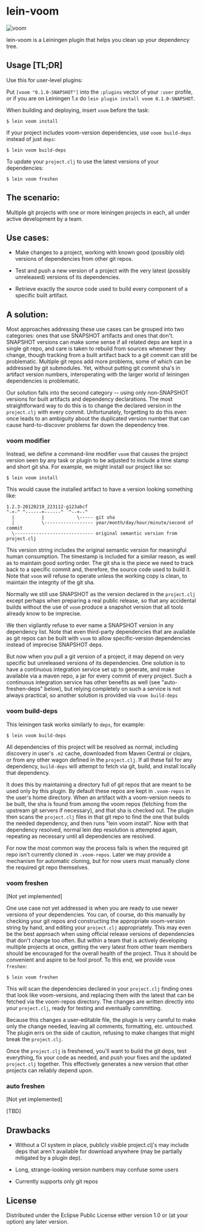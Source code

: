 # lein-voom

![voom](docs/dr-seuss-voom.jpg)

lein-voom is a Leiningen plugin that helps you clean up your dependency tree.

## Usage [TL;DR]

Use this for user-level plugins:

Put `[voom "0.1.0-SNAPSHOT"]` into the `:plugins` vector of your
`:user` profile, or if you are on Leiningen 1.x do `lein plugin install
voom 0.1.0-SNAPSHOT`.

When building and deploying, insert `voom` before the task:

    $ lein voom install

If your project includes voom-version dependencies, use
`voom build-deps` instead of just `deps`:

    $ lein voom build-deps

To update your `project.clj` to use the latest versions of your dependencies:

    $ lein voom freshen


## The scenario:

Multiple git projects with one or more leiningen projects in each, all
under active development by a team.

## Use cases:

- Make changes to a project, working with known good (possibly old)
  versions of dependencies from other git repos.

- Test and push a new version of a project with the very latest
  (possibly unreleased) versions of its dependencies.

- Retrieve exactly the source code used to build every component of a
  specific built artifact.

## A solution:

Most approaches addressing these use cases can be grouped into two
categories: ones that use SNAPSHOT artifacts and ones that don't.
SNAPSHOT versions can make some sense if all related deps are kept in
a single git repo, and care is taken to rebuild from sources whenever
they change, though tracking from a built artifact back to a git
commit can still be problematic. Multiple git repos add more problems,
some of which can be addressed by git submodules. Yet, without putting
git commit sha's in artifact version numbers, interoperating with the
larger world of leiningen dependencies is problematic.

Our solution falls into the second category -- using only non-SNAPSHOT
versions for built artifacts and dependency declarations. The most
straightforward way to do this is to change the declared version in
the `project.clj` with every commit. Unfortunately, forgetting to do
this even once leads to an ambiguity about the duplicated version
number that can cause hard-to-discover problems far down the
dependency tree.

### voom modifier

Instead, we define a command-line modifier `voom` that causes
the project version seen by any task or plugin to be adjusted to
include a time stamp and short git sha. For example, we might install
our project like so:

    $ lein voom install

This would cause the installed artifact to have a version looking
something like:

    1.2.3-20120219_223112-g123abcf
    ^-+-^ ^------+------^  ^--+--^
      |          |            \----- git sha
      |          \------------------ year/month/day/hour/minute/second of commit
      \----------------------------- original semantic version from project.clj

This version string includes the original semantic version for
meaningful human consumption. The timestamp is included for a similar
reason, as well as to maintain good sorting order. The git sha is the
piece we need to track back to a specific commit and, therefore, the
source code used to build it. Note that `voom` will refuse to
operate unless the working copy is clean, to maintain the integrity of
the git sha.

Normally we still use SNAPSHOT as the version declared in the
`project.clj` except perhaps when preparing a real public release, so
that any accidental builds without the use of `voom` produce a
snapshot version that all tools already know to be imprecise.

We then vigilantly refuse to ever name a SNAPSHOT version in any
dependency list. Note that even third-party dependencies that are
available as git repos can be built with `voom` to allow
specific-version dependencies instead of imprecise SNAPSHOT deps.

But now when you pull a git version of a project, it may depend on
very specific but unreleased versions of its dependencies. One
solution is to have a continuous integration service set up to
generate, and make available via a maven repo, a jar for every commit
of every project. Such a continuous integration service has other
benefits as well (see "auto-freshen-deps" below), but relying
completely on such a service is not always practical, so another
solution is provided via `voom build-deps`


### voom build-deps

This leiningen task works similarly to `deps`, for example:

    $ lein voom build-deps

All dependencies of this project will be resolved as normal, including
discovery in user's `.m2` cache, downloaded from Maven Central or
clojars, or from any other wagon defined in the `project.clj`. If all
these fail for any dependency, `build-deps` will attempt to
fetch via git, build, and install locally that dependency.

It does this by maintaining a directory full of git repos that are
meant to be used only by this plugin. By default these repos are kept
in `.voom-repos` in the user's home directory. When an artifact
with a voom-version needs to be built, the sha is found from among the
voom repos (fetching from the upstream git servers if
necessary), and that sha is checked out. The plugin then scans the
`project.clj` files in that git repo to find the one that builds the
needed dependency, and then runs "lein voom install". Now with
that dependency resolved, normal lein dep resolution is attempted
again, repeating as necessary until all dependencies are resolved.

For now the most common way the process fails is when the required git
repo isn't currently cloned in `.voom-repos`. Later we may
provide a mechanism for automatic cloning, but for now users must
manually clone the required git repo themselves.


### voom freshen

[Not yet implemented]

One use case not yet addressed is when you are ready to use newer
versions of your dependencies. You can, of course, do this manually by
checking your git repos and constructing the appropriate voom-version
string by hand, and editing your `project.clj` appropriately. This may
even be the best approach when using official release versions of
dependencies that don't change too often. But within a team that is
actively developing multiple projects at once, getting the very latest
from other team members should be encouraged for the overall health of
the project. Thus it should be convenient and aspire to be fool proof.
To this end, we provide `voom freshen`:

    $ lein voom freshen

This will scan the dependencies declared in your `project.clj` finding
ones that look like voom-versions, and replacing them with the latest
that can be fetched via the voom-repos directory. The changes
are written directly into your `project.clj`, ready for testing and
eventually committing.

Because this changes a user-editable file, the plugin is very careful
to make only the change needed, leaving all comments, formatting, etc.
untouched. The plugin errs on the side of caution, refusing to make
changes that might break the `project.clj`.

Once the `project.clj` is freshened, you'll want to build the git
deps, test everything, fix your code as needed, and push your fixes
and the updated `project.clj` together. This effectively generates a
new version that other projects can reliably depend upon.


### auto freshen

[Not yet implemented]

[TBD]


## Drawbacks

- Without a CI system in place, publicly visible project.clj's may
  include deps that aren't available for download anywhere (may be
  partially mitigated by a plugin dep).

- Long, strange-looking version numbers may confuse some users

- Currently supports only git repos


## License

Distributed under the Eclipse Public License either version 1.0 or (at
your option) any later version.
